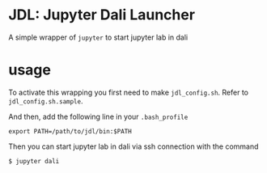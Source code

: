 # JDL: Jupyter Dali Launcher
A simple wrapper of `jupyter` to start jupyter lab in dali

# usage
To activate this wrapping you first need to make `jdl_config.sh`.
Refer to `jdl_config.sh.sample`.

And then, add the following line in your `.bash_profile`
```
export PATH=/path/to/jdl/bin:$PATH
```
Then you can start jupyter lab in dali via ssh connection with the command
```
$ jupyter dali
```
